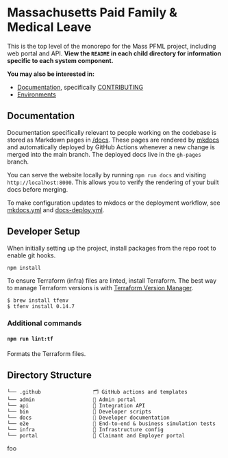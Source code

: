 # Massachusetts Paid Family & Medical Leave

This is the top level of the monorepo for the Mass PFML project, including web portal and API. **View the `README` in each child directory for information specific to each system component.**

**You may also be interested in:**

- [Documentation](https://eolwd.github.io/pfml), specifically [CONTRIBUTING](https://eolwd.github.io/pfml/contributing)
- [Environments](https://lwd.atlassian.net/wiki/spaces/DD/pages/246612440/Environments)

## Documentation

Documentation specifically relevant to people working on the codebase is stored as Markdown pages in [/docs](./docs). These pages are rendered by [mkdocs](https://www.mkdocs.org/) and automatically deployed by GitHub Actions whenever a new change is merged into the main branch. The deployed docs live in the `gh-pages` branch.

You can serve the website locally by running `npm run docs` and visiting `http://localhost:8000`. This allows you to verify the rendering of your built docs before merging.

To make configuration updates to mkdocs or the deployment workflow, see [mkdocs.yml](./mkdocs.yml) and [docs-deploy.yml](./.github/workflows/docs-deploy.yml).

## Developer Setup

When initially setting up the project, install packages from the repo root to enable git hooks.

```
npm install
```

To ensure Terraform (infra) files are linted, install Terraform. The best way to manage Terraform versions is with [Terraform Version Manager](https://github.com/tfutils/tfenv).

```
$ brew install tfenv
$ tfenv install 0.14.7
```

### Additional commands

#### `npm run lint:tf`

Formats the Terraform files.

## Directory Structure

```
└── .github                 🗂 GitHub actions and templates
└── admin                   🔑 Admin portal
└── api                     🔀 Integration API
└── bin                     🤖 Developer scripts
└── docs                    🔖 Developer documentation
└── e2e                     🏁 End-to-end & business simulation tests
└── infra                   🌲 Infrastructure config
└── portal                  🚪 Claimant and Employer portal
```

foo
